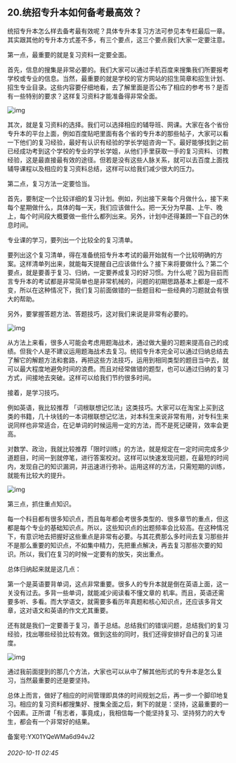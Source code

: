 ## 20.统招专升本如何备考最高效？
统招专升本怎么样去备考最有效呢？具体专升本复习方法可参见本专栏最后一章。其实跟其他的专升本方式差不多，有三个要点，这三个要点我们大家一定要注意。


第一点，最重要的就是复习资料一定要全面。


首先，信息的搜集是非常必要的。我们大家可以通过手机百度来搜集我们所要报考学校或专业的信息。当然，最重要的就是学校的官方网站的招生简章和招生计划、招生专业目录。这些内容要仔细地看，去了解里面是否公布了相应的参考书？是否有一些特别的要求？这样复习资料才能准备得非常全面。


![img](https://pic1.zhimg.com/v2-206c5d87910517fc5f94bc4507266235.webp)

其次，就是复习资料的选择。我们可以选择相应的辅导班、网课。大家在各个省份专升本的平台上面，例如百度贴吧里面有各个省的专升本的那些帖子，大家可以看一下他们的复习经验，最好有认识有经验的学长学姐咨询一下。最好能够找到之前已经成功考到这个学校的专业的学长学姐，从他们手里获取一手的复习资料、讨教经验，这是最直接最有效的途径。但若是没有这些人脉关系，就可以去百度上面找辅导课程以及相应的复习资料总结，这样可以给我们减少很大的压力。


第二点，复习方法一定要恰当。


首先，要制定一个比较详细的复习计划。例如，列出接下来每个月做什么，接下来每个星期做什么，具体的每一天，我们应该做什么。把一天分为早晨、上午、晚上，每个时间段大概要做一些什么都列出来。另外，计划中还得兼顾一下自己的休息时间。


专业课的学习，要列出一个比较全的复习清单。


要列出这个复习清单，得在准备统招专升本考试的最开始就有一个比较明确的方案。这样清单列出来，就能每天提醒自己应该做什么？接下来将要做什么？第二个要点，就是要善于复习、归纳，一定要养成复习的好习惯。为什么呢？因为目前而言专升本的考试都是非常简单也是非常机械的，问题的初期思路基本上都是一成不变，所以在这种情况下，我们复习前面做错的一些题目和一些经典的习题就会有很大的帮助。


另外，要掌握答题方法、答题技巧，这对我们来说是非常有必要的。


![img](https://pic2.zhimg.com/v2-e9112c793ad171ff15730293baee0235.webp)

从方法上来看，很多人可能会考虑用题海战术，通过做大量的习题来提高自己的成绩。但我个人是不建议运用题海战术去复习。统招专升本完全可以通过归纳总结去了解它的解题方法和套路，再把这些方法技巧，运用到相同类型的题目当中去，就可以最大程度地避免时间的浪费。而且对经常做错的题型，也可以通过归纳的复习方式，间接地去突破。这样可以给我们节约很多时间。


接着，是学习技巧。


例如英语，我比较推荐 「词根联想记忆法」这类技巧。大家可以在淘宝上买到这类的书籍，几十块钱的一本词根联想记忆法，对本科生来说非常有用，对专科生来说同样也非常适合，在记单词的时候运用一定的方法，而不是死记硬背，效率会更高。


对数学、政治，我就比较推荐「限时训练」的方法，就是规定在一定时间完成多少道题目，时间一到就停笔，进行答案校对。这样可以快速发现问题，在最短的时间内，发现自己的知识漏洞，并迅速进行弥补。运用这样的方法，只需短期的训练，就能有比较大的提升。


![img](https://pic2.zhimg.com/v2-c4682995b418ad6a1407d0f6e1a8689e.webp)

第三点，抓住重点知识。


每一个科目都有很多知识点，而且每年都会考很多类型的、很多章节的重点，但这都是每个专业的基础知识点。所以，这些知识点的出题频率会比较高。在这种情况下，有意识地去把握好这些重点是非常有必要。与其花费那么多时间去复习那些并不是那么重要的知识点，不如集中精力，先把重点解决，再去复习那些次要的知识。所以，我们在复习的时候一定要有的放矢，突出重点。


总体归纳起来就是这几点：


第一个是英语要背单词，这点非常重要。很多人的专升本就是倒在英语上面，这一关没有过去。多背一些单词，就能减少阅读看不懂文章的 机率。而且，英语还需要多听、多看。而大学语文，就需要多看历年真题和核心知识点，还应该多背文章，这对语文和英语的作文尤其重要。


还有就是我们一定要善于复习，善于总结。总结我们的错误问题，总结我们的复习经验，找出哪些经验比较有效。做到这些的同时，我们还得安排好自己的复习进度。


![img](https://pic3.zhimg.com/v2-517e54c46211cd40963eb7022a35c98c.webp)

通过我前面提到的那几个方法，大家也可以从中了解其他形式的专升本是怎么复习，当然最重要的还是要坚持。


总体上而言，做好了相应的时间管理即具体的时间规划之后，再一步一个脚印地复习。相应的复习资料都搜集好、搜集全面之后，剩下的就是：坚持，这最重要的一个因素。正所谓「有志者，事竟成」，我相信每一个能坚持复习、坚持努力的大专生，都会有一个非常好的结果。


备案号:YX01YQeWMa6d94vJ2


###### 2020-10-11 02:45
